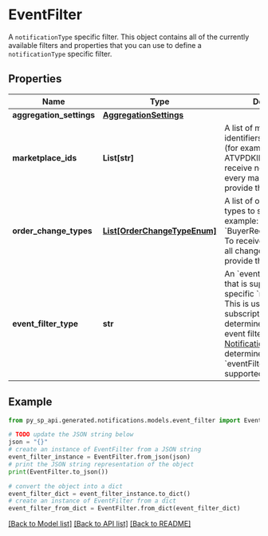 # EventFilter

A `notificationType` specific filter. This object contains all of the currently available filters and properties that you can use to define a `notificationType` specific filter.

## Properties

Name | Type | Description | Notes
------------ | ------------- | ------------- | -------------
**aggregation_settings** | [**AggregationSettings**](AggregationSettings.md) |  | [optional] 
**marketplace_ids** | **List[str]** | A list of marketplace identifiers to subscribe to (for example: ATVPDKIKX0DER). To receive notifications in every marketplace, do not provide this list. | [optional] 
**order_change_types** | [**List[OrderChangeTypeEnum]**](OrderChangeTypeEnum.md) | A list of order change types to subscribe to (for example: &#x60;BuyerRequestedChange&#x60;). To receive notifications of all change types, do not provide this list. | [optional] 
**event_filter_type** | **str** | An &#x60;eventFilterType&#x60; value that is supported by the specific &#x60;notificationType&#x60;. This is used by the subscription service to determine the type of event filter. Refer to [Notification Type Values](https://developer-docs.amazon.com/sp-api/docs/notification-type-values) to determine if an &#x60;eventFilterType&#x60; is supported. | 

## Example

```python
from py_sp_api.generated.notifications.models.event_filter import EventFilter

# TODO update the JSON string below
json = "{}"
# create an instance of EventFilter from a JSON string
event_filter_instance = EventFilter.from_json(json)
# print the JSON string representation of the object
print(EventFilter.to_json())

# convert the object into a dict
event_filter_dict = event_filter_instance.to_dict()
# create an instance of EventFilter from a dict
event_filter_from_dict = EventFilter.from_dict(event_filter_dict)
```
[[Back to Model list]](../README.md#documentation-for-models) [[Back to API list]](../README.md#documentation-for-api-endpoints) [[Back to README]](../README.md)


